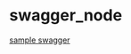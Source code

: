 # swagger_node
[sample swagger](https://user-images.githubusercontent.com/64721445/112335807-8c57e480-8ce2-11eb-85f8-d80c11e82864.png)